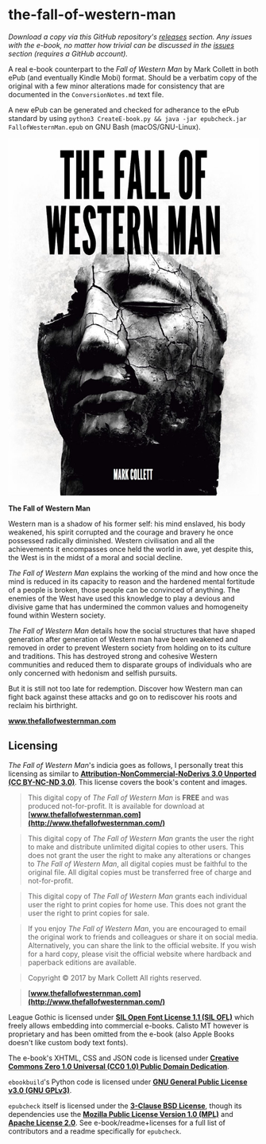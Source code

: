 # the-fall-of-western-man

*Download a copy via this GitHub repository's [releases](https://github.com/inferno986return/the-fall-of-western-man/releases) section. Any issues with the e-book, no matter how trivial can be discussed in the [issues](https://github.com/inferno986return/the-fall-of-western-man/issues) section (requires a GitHub account).* 

A real e-book counterpart to the *Fall of Western Man* by Mark Collett in both ePub (and eventually Kindle Mobi) format. Should be a verbatim copy of the original with a few minor alterations made for consistency that are documented in the `ConversionNotes.md` text file.

A new ePub can be generated and checked for adherance to the ePub standard by using `python3 CreateE-book.py && java -jar epubcheck.jar FallofWesternMan.epub` on GNU Bash (macOS/GNU-Linux).

<img src="https://github.com/inferno986return/the-fall-of-western-man/blob/master/e-book/OEBPS/images/cover.jpg" width="505px" height="718px" alt=""/>

**The Fall of Western Man**

Western man is a shadow of his former self: his mind enslaved, his body weakened, his spirit corrupted and the courage and bravery he once possessed radically diminished. Western civilisation and all the achievements it encompasses once held the world in awe, yet despite this, the West is in the midst of a moral and social decline.

*The Fall of Western Man* explains the working of the mind and how once the mind is reduced in its capacity to reason and the hardened mental fortitude of a people is broken, those people can be convinced of anything. The enemies of the West have used this knowledge to play a devious and divisive game that has undermined the common values and homogeneity found within Western society.

*The Fall of Western Man* details how the social structures that have shaped generation after generation of Western man have been weakened and removed in order to prevent Western society from holding on to its culture and traditions. This has destroyed strong and cohesive Western communities and reduced them to disparate groups of individuals who are only concerned with hedonism and selfish pursuits.

But it is still not too late for redemption. Discover how Western man can fight back against these attacks and go on to rediscover his roots and reclaim his birthright.

**www.thefallofwesternman.com**

## Licensing

*The Fall of Western Man*'s indicia goes as follows, I personally treat this licensing as similar to **[Attribution-NonCommercial-NoDerivs 3.0 Unported (CC BY-NC-ND 3.0)](https://creativecommons.org/licenses/by-nc-nd/3.0/)**. This license covers the book's content and images.

>This digital copy of *The Fall of Western Man* is **FREE** and was produced not-for-profit. It is available for download at **[www.thefallofwesternman.com](http://www.thefallofwesternman.com/)**

>This digital copy of *The Fall of Western Man* grants the user the right to make and distribute unlimited digital copies to other users. This does not grant the user the right to make any alterations or changes to *The Fall of Western Man*, all digital copies must be faithful to the original file. All digital copies must be transferred free of charge and not-for-profit.

>This digital copy of *The Fall of Western Man* grants each individual user the right to print copies for home use. This does not grant the user the right to print copies for sale.

>If you enjoy *The Fall of Western Man*, you are encouraged to email the original work to friends and colleagues or share it on social media. Alternatively, you can share the link to the official website. If you wish for a hard copy, please visit the official website where hardback and paperback editions are available.

>Copyright © 2017 by Mark Collett
>All rights reserved.

>**[www.thefallofwesternman.com](http://www.thefallofwesternman.com/)**

League Gothic is licensed under **[SIL Open Font License 1.1 (SIL OFL)](https://scripts.sil.org/ofl)** which freely allows embedding into commercial e-books. Calisto MT however is proprietary and has been omitted from the e-book (also Apple Books doesn't like custom body text fonts).

The e-book's XHTML, CSS and JSON code is licensed under **[Creative Commons Zero 1.0 Universal (CC0 1.0) Public Domain Dedication](https://creativecommons.org/publicdomain/zero/1.0/)**.

`ebookbuild`'s Python code is licensed under **[GNU General Public License v3.0 (GNU GPLv3)](https://www.gnu.org/licenses/gpl-3.0.en.html)**.

`epubcheck` itself is licensed under the **[3-Clause BSD License](https://opensource.org/licenses/BSD-3-Clause)**, though its dependencies use the **[Mozilla Public License Version 1.0 (MPL)](https://www-archive.mozilla.org/MPL/MPL-1.0.html)** and **[Apache License 2.0](https://www.apache.org/licenses/LICENSE-2.0)**. See e-book/readme+licenses for a full list of contributors and a readme specifically for `epubcheck`.
